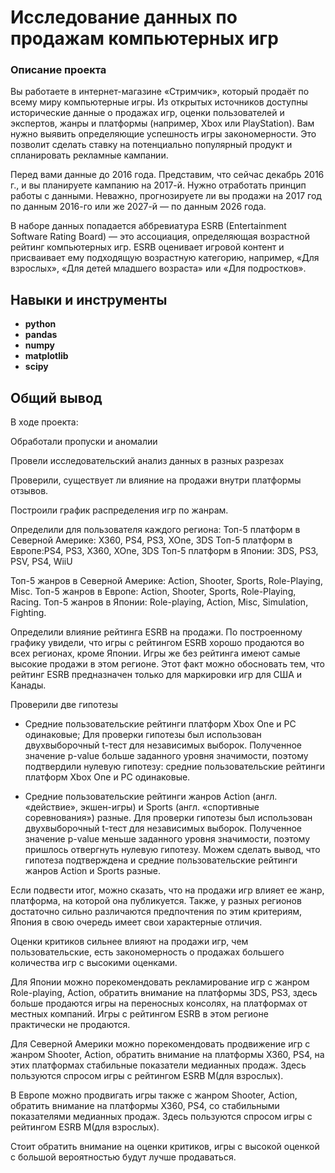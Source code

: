# Исследование данных по продажам компьютерных игр

### Описание проекта

Вы работаете в интернет-магазине «Стримчик», который продаёт по всему миру компьютерные игры. Из открытых источников доступны исторические данные о продажах игр, оценки пользователей и экспертов, жанры и платформы (например, Xbox или PlayStation). Вам нужно выявить определяющие успешность игры закономерности. Это позволит сделать ставку на потенциально популярный продукт и спланировать рекламные кампании.

Перед вами данные до 2016 года. Представим, что сейчас декабрь 2016 г., и вы планируете кампанию на 2017-й. Нужно отработать принцип работы с данными. Неважно, прогнозируете ли вы продажи на 2017 год по данным 2016-го или же 2027-й — по данным 2026 года.

В наборе данных попадается аббревиатура ESRB (Entertainment Software Rating Board) — это ассоциация, определяющая возрастной рейтинг компьютерных игр. ESRB оценивает игровой контент и присваивает ему подходящую возрастную категорию, например, «Для взрослых», «Для детей младшего возраста» или «Для подростков».

## Навыки и инструменты

- **python**
- **pandas**
- **numpy**
- **matplotlib**
- **scipy**

## 

## Общий вывод

В ходе проекта:

Обработали пропуски и аномалии

Провели исследовательский анализ данных в разных разрезах

Проверили, существует ли влияние на продажи внутри платформы отзывов. 

Построили график распределения игр по жанрам. 

Определили для пользователя каждого региона:
Топ-5 платформ в Северной Америке: X360, PS4, PS3, XOne, 3DS
Топ-5 платформ в Европе:PS4, PS3, X360, XOne, 3DS
Топ-5 платформ в Японии: 3DS, PS3, PSV, PS4, WiiU

Топ-5 жанров в Северной Америке: Action, Shooter, Sports, Role-Playing, Misc.
Топ-5 жанров в Европе: Action, Shooter, Sports, Role-Playing, Racing.
Топ-5 жанров в Японии: Role-playing, Action, Misc, Simulation, Fighting.

Определили влияние рейтинга ESRB на продажи. По построенному графику увидели, что игры с рейтингом ESRB хорошо продаются во всех регионах, кроме Японии. Игры же без рейтинга имеют самые высокие продажи в этом регионе. Этот факт можно обосновать тем, что рейтинг ESRB предназначен только для маркировки игр для США и Канады.

Проверили две гипотезы
- Средние пользовательские рейтинги платформ Xbox One и PC одинаковые;
Для проверки гипотезы был использован двухвыборочный t-тест для независимых выборок. Полученное значение p-value больше заданного уровня значимости, поэтому подтвердили нулевую гипотезу: средние пользовательские рейтинги платформ Xbox One и PC одинаковые.

- Средние пользовательские рейтинги жанров Action (англ. «действие», экшен-игры) и Sports (англ. «спортивные соревнования») разные. Для проверки гипотезы был использован двухвыборочный t-тест для независимых выборок. Полученное значение p-value меньше заданного уровня значимости, поэтому пришлось отвергнуть нулевую гипотезу. Можем сделать вывод, что гипотеза подтверждена и средние пользовательские рейтинги жанров Action и Sports разные.
  
Если подвести итог, можно сказать, что на продажи игр влияет ее жанр, платформа, на которой она публикуется. Также, у разных регионов достаточно сильно различаются предпочтения по этим критериям, Япония в свою очередь имеет свои характерные отличия.

Оценки критиков сильнее влияют на продажи игр, чем пользовательские, есть закономерность о продажах большего количества игр с высокими оценками.

Для Японии можно порекомендовать рекламирование игр с жанром Role-playing, Action, обратить внимание на платформы 3DS, PS3, здесь больше продаются игры на переносных консолях, на платформах от местных компаний. Игры с рейтингом ESRB в этом регионе практически не продаются.

Для Северной Америки можно порекомендовать продвижение игр с жанром Shooter, Action, обратить внимание на платформы X360, PS4, на этих платформах стабильные показатели медианных продаж. Здесь пользуются спросом игры с рейтингом ESRB M(для взрослых).

В Европе можно продвигать игры также с жанром Shooter, Action, обратить внимание на платформы X360, PS4, со стабильными показателями медианных продаж. Здесь пользуются спросом игры с рейтингом ESRB M(для взрослых).

Стоит обратить внимание на оценки критиков, игры с высокой оценкой с большой вероятностью будут лучше продаваться.
